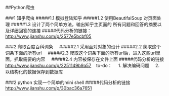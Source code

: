 
##Python爬虫

###1 知乎爬虫
#####1.1 模拟登陆知乎 
#####1.2 使用BeautifalSoup 对页面处理
#####1.3 设计了两个简单方法，输出知乎主页面的 所有问题和回答的摘要以及详细回答的连接
#####代码分析的链接：http://www.jianshu.com/p/2577e5bcbf05

###2 爬取百度百科词条    
#####2.1 采用面对对象的设计
#####2.2 爬取这个词条下面的所有url    
#####2.3 爬取这个词条下面的所有url后，进入这些url里面，抓取需要的内容    
#####2.4 内容被保存在文件上面
#####代码分析的链接 http://www.jianshu.com/p/2251149b9a57
   to-do：    
	1. 解决编码问题    
	2. 以结构化的数据保存到数据库

###2 python 实现一个简单的mini shell
#####代码分析的链接 http://www.jianshu.com/p/30bac36a7651
